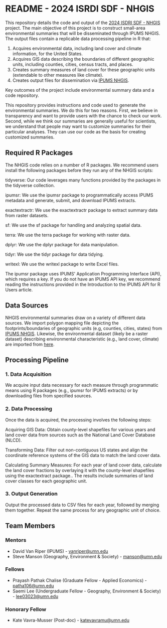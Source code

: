 # README - 2024 ISRDI SDF - NHGIS

This repository details the code and output of the [2024 ISDRI SDF - NHGIS](https://isrdi.umn.edu/summer-2024-projects) project. The main objective of this project is to construct small-area environmental summaries that will be disseminated through IPUMS NHGIS. The output files contain a replicable data processing pipeline in R that:

1. Acquires environmental data, including land cover and climate information, for the United States.
2. Acquires GIS data describing the boundaries of different geographic units, including counties, cities, census tracts, and places.
3. Creates summary measures of land cover for these geographic units (extendable to other measures like climate).
4. Creates output files for dissemination via [IPUMS NHGIS](https://www.nhgis.org/environmental-summaries).

Key outcomes of the project include environmental summary data and a code repository.

This repository provides instructions and code used to generate the environmental summaries. We do this for two reasons. First, we believe in transparency and want to provide users with the chance to check our work. Second, while we think our summaries are generally useful for scientists, we understand that people may want to customize summaries for their particular analyses. They can use our code as the basis for creating customized summaries.

## Required R Packages
The NHGIS code relies on a number of R packages. We recommend users install the following packages before they run any of the NHGIS scripts:

tidyverse: Our code leverages many functions provided by the packages in the tidyverse collection.

ipumsr: We use the ipumsr package to programmatically access IPUMS metadata and generate, submit, and download IPUMS extracts.

exactextractr: We use the exactextractr package to extract summary data from raster datasets.

sf: We use the sf package for handling and analyzing spatial data.

terra: We use the terra package for working with raster data.

dplyr: We use the dplyr package for data manipulation.

tidyr: We use the tidyr package for data tidying.

writexl: We use the writexl package to write Excel files.

The ipumsr package uses IPUMS' Application Programming Interface (API), which requires a key. If you do not have an IPUMS API key, we recommend reading the instructions provided in the Introduction to the IPUMS API for R Users article.

## Data Sources
NHGIS environmental summaries draw on a variety of different data sources. We import polygon mapping file depicting the footprints/boundaries of geographic units (e.g, counties, cities, states) from [IPUMS NHGIS](https://www.nhgis.org/data-availability#gis-files). Likewise, the environmental dataset (likely be a raster dataset) describing environmental characteristic (e.g., land cover, climate) are imported from [here](https://www.mrlc.gov/data).

## Processing Pipeline
### 1. Data Acquisition
We acquire input data necessary for each measure through programmatic means using R packages (e.g., ipumsr for IPUMS extracts) or by downloading files from specified sources. 

### 2. Data Processing
Once the data is acquired, the processing involves the following steps:

Acquiring GIS Data: Obtain county-level shapefiles for various years and land cover data from sources such as the National Land Cover Database (NLCD).

Transforming Data: Filter out non-contiguous US states and align the coordinate reference systems of the GIS data to match the land cover data.

Calculating Summary Measures: For each year of land cover data, calculate the land cover fractions by overlaying it with the county-level shapefiles using the exactextract package.. The results include summaries of land cover classes for each geographic unit.

### 3. Output Generation
Output the processed data to CSV files for each year, followed by merging them together. Repeat the same process for any geographic unit of choice.

## Team Members

### Mentors
- David Van Riper (IPUMS) - vanriper@umn.edu
- Steve Manson (Geography, Environment & Society) - manson@umn.edu

### Fellows
- Prayash Pathak Chalise (Graduate Fellow - Applied Economics) - patha106@umn.edu
- Saemi Lee (Undergraduate Fellow - Geography, Environment & Society) - lee03023@umn.edu

### Honorary Fellow
- Kate Vavra-Musser (Post-doc) - katevavramu@umn.edu

